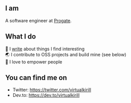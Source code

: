 ## I am

A software engineer at [Progate](https://progate.com/).

## What I do

📝 I [write](https://www.kirillvasiltsov.com/writing) about things I find interesting  
🌏 I contribute to OSS projects and build mine (see below)  
💪 I love to empower people

## You can find me on

- Twitter: https://twitter.com/virtualkirill
- Dev.to: https://dev.to/virtualkirill
